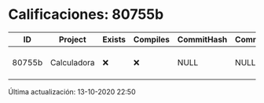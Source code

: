 # Calificaciones: 80755b
|ID|Project|Exists|Compiles|CommitHash|CommitDate|CheckDate|Comments|
|-|-|-|-|-|-|-|-|
|80755b|Calculadora|❌|❌|NULL|NULL|13-10-2020 22:50:39|No se encontró el archivo en PracticasComputacionI/Calculadora/Calculadora.cpp|

Última actualización: 13-10-2020 22:50